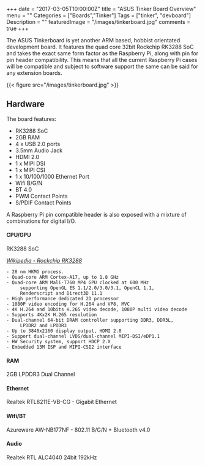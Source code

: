 +++
date = "2017-03-05T10:00:00Z"
title = "ASUS Tinker Board Overview"
menu = ""
Categories = ["Boards","Tinker"]
Tags = ["tinker", "devboard"]
Description = ""
featuredImage = "/images/tinkerboard.jpg"
comments = true
+++

The ASUS Tinkerboard is yet another ARM based, hobbist orientated development
board. It features the quad core 32bit Rockchip RK3288 SoC and takes the
exact same form factor as the Raspberry Pi, along with pin for pin header
compatibility. This means that all the current Raspberry Pi cases will be
compatible and subject to software support the same can be said for any
extension boards.

<!--more-->

{{< figure src="/images/tinkerboard.jpg" >}}

## Hardware

The board features:

- RK3288 SoC
- 2GB RAM
- 4 x USB 2.0 ports
- 3.5mm Audio Jack
- HDMI 2.0
- 1 x MIPI DSI
- 1 x MIPI CSI
- 1 x 10/100/1000 Ethernet Port
- Wifi B/G/N
- BT 4.0
- PWM Contact Points
- S/PDIF Contact Points

A Raspberry Pi pin compatible header is also exposed with a mixture of
combinations for digital I/O.

#### CPU/GPU

RK3288 SoC

<cite>[Wikipedia - Rockchip RK3288](https://en.wikipedia.org/wiki/Rockchip_RK3288#Specifications)</cite>

```text
- 28 nm HKMG process.
- Quad-core ARM Cortex-A17, up to 1.8 GHz
- Quad-core ARM Mali-T760 MP4 GPU clocked at 600 MHz
     supporting OpenGL ES 1.1/2.0/3.0/3.1, OpenCL 1.1,
     Renderscript and Direct3D 11.1
- High performance dedicated 2D processor
- 1080P video encoding for H.264 and VP8, MVC
- 4K H.264 and 10bits H.265 video decode, 1080P multi video decode
- Supports 4Kx2K H.265 resolution
- Dual-channel 64-bit DRAM controller supporting DDR3, DDR3L,
     LPDDR2 and LPDDR3
- Up to 3840x2160 display output, HDMI 2.0
- Support dual-channel LVDS/dual-channel MIPI-DSI/eDP1.1
- HW Security system, support HDCP 2.X
- Embedded 13M ISP and MIPI-CSI2 interface
```

#### RAM

2GB LPDDR3 Dual Channel

#### Ethernet

Realtek RTL8211E-VB-CG - Gigabit Ethernet

#### Wifi/BT

Azureware AW-NB177NF - 802.11 B/G/N + Bluetooth v4.0

#### Audio

Realtek RTL ALC4040 24bit 192kHz
